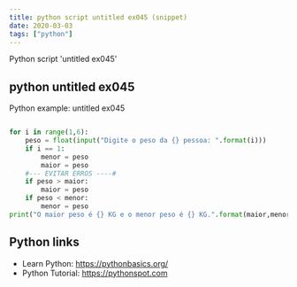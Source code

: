 ```yaml
---
title: python script untitled ex045 (snippet)
date: 2020-03-03
tags: ["python"]
---
```

Python script 'untitled ex045'


## python untitled ex045

Python example: untitled ex045

```python

for i in range(1,6):
    peso = float(input("Digite o peso da {} pessoa: ".format(i)))
    if i == 1:
        menor = peso
        maior = peso
    #--- EVITAR ERROS ----#
    if peso > maior:
        maior = peso
    if peso < menor:
        menor = peso
print("O maior peso é {} KG e o menor peso é {} KG.".format(maior,menor))

```

## Python links

- Learn Python: https://pythonbasics.org/
- Python Tutorial: https://pythonspot.com
